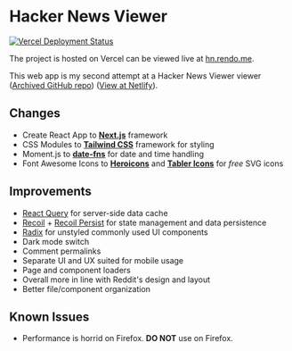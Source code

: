 # Hacker News Viewer

[![Vercel Deployment Status](https://therealsujitk-vercel-badge.vercel.app/?app=recon-hackernews)](https://hn.rendo.me/)

The project is hosted on Vercel can be viewed live at [hn.rendo.me](https://hn.rendo.me/).

This web app is my second attempt at a Hacker News Viewer viewer ([Archived GitHub repo](https://github.com/rendoruiz/reactjs-hackernews)) ([View at Netlify](https://v1.hn.rendo.me/)).


## Changes

- Create React App to **[Next.js](https://nextjs.org/)** framework
- CSS Modules to **[Tailwind CSS](https://tailwindcss.com/)** framework for styling
- Moment.js to **[date-fns](https://date-fns.org/)** for date and time handling
- Font Awesome Icons to **[Heroicons](https://heroicons.dev/)** and **[Tabler Icons](https://tablericons.com/)** for *free* SVG icons


## Improvements

- [React Query](https://react-query.tanstack.com/) for server-side data cache
- [Recoil](https://recoiljs.org/) + [Recoil Persist](https://github.com/polemius/recoil-persist) for state management and data persistence
- [Radix](https://www.radix-ui.com/) for unstyled commonly used UI components
- Dark mode switch
- Comment permalinks
- Separate UI and UX suited for mobile usage
- Page and component loaders
- Overall more in line with Reddit's design and layout
- Better file/component organization

## Known Issues

- Performance is horrid on Firefox. **DO NOT** use on Firefox.

